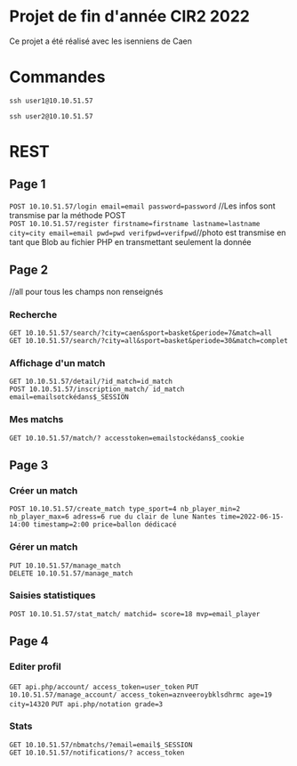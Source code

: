 # Projet de fin d'année CIR2 2022
Ce projet a été réalisé avec les isenniens de Caen

# Commandes
```
ssh user1@10.10.51.57
```
```
ssh user2@10.10.51.57
```

# REST
## Page 1
``POST 10.10.51.57/login email=email password=password`` //Les infos sont transmise par la méthode POST <br>
``POST 10.10.51.57/register firstname=firstname lastname=lastname city=city email=email pwd=pwd verifpwd=verifpwd``//photo est transmise en tant que Blob au fichier PHP en transmettant seulement la donnée

## Page 2
//all pour tous les champs non renseignés
### Recherche
``GET 10.10.51.57/search/?city=caen&sport=basket&periode=7&match=all``<br>
``GET 10.10.51.57/search/?city=all&sport=basket&periode=30&match=complet``
### Affichage d'un match
``GET 10.10.51.57/detail/?id_match=id_match``<br>
``POST 10.10.51.57/inscription_match/ id_match email=emailsotckédans$_SESSION``
### Mes matchs
``GET 10.10.51.57/match/? accesstoken=emailstockédans$_cookie``

## Page 3
### Créer un match<br>
``POST 10.10.51.57/create_match type_sport=4 nb_player_min=2 nb_player_max=6 adress=6 rue du clair de lune Nantes time=2022-06-15-14:00 timestamp=2:00 price=ballon dédicacé``
### Gérer un match
``PUT 10.10.51.57/manage_match``<br>
``DELETE 10.10.51.57/manage_match``<br>
### Saisies statistiques<br>
``POST 10.10.51.57/stat_match/ matchid= score=18 mvp=email_player``

## Page 4
### Editer profil
``GET api.php/account/ access_token=user_token``
``PUT 10.10.51.57/manage_account/ access_token=aznveeroybklsdhrmc age=19 city=14320``
``PUT api.php/notation grade=3``
### Stats
``GET 10.10.51.57/nbmatchs/?email=email$_SESSION``<br>
``GET 10.10.51.57/notifications/? access_token``

